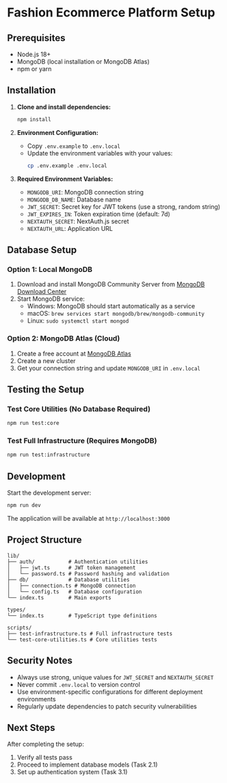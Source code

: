 # Fashion Ecommerce Platform Setup

## Prerequisites

- Node.js 18+ 
- MongoDB (local installation or MongoDB Atlas)
- npm or yarn

## Installation

1. **Clone and install dependencies:**
   ```bash
   npm install
   ```

2. **Environment Configuration:**
   - Copy `.env.example` to `.env.local`
   - Update the environment variables with your values:
     ```bash
     cp .env.example .env.local
     ```

3. **Required Environment Variables:**
   - `MONGODB_URI`: MongoDB connection string
   - `MONGODB_DB_NAME`: Database name
   - `JWT_SECRET`: Secret key for JWT tokens (use a strong, random string)
   - `JWT_EXPIRES_IN`: Token expiration time (default: 7d)
   - `NEXTAUTH_SECRET`: NextAuth.js secret
   - `NEXTAUTH_URL`: Application URL

## Database Setup

### Option 1: Local MongoDB
1. Download and install MongoDB Community Server from [MongoDB Download Center](https://www.mongodb.com/try/download/community)
2. Start MongoDB service:
   - Windows: MongoDB should start automatically as a service
   - macOS: `brew services start mongodb/brew/mongodb-community`
   - Linux: `sudo systemctl start mongod`

### Option 2: MongoDB Atlas (Cloud)
1. Create a free account at [MongoDB Atlas](https://www.mongodb.com/atlas)
2. Create a new cluster
3. Get your connection string and update `MONGODB_URI` in `.env.local`

## Testing the Setup

### Test Core Utilities (No Database Required)
```bash
npm run test:core
```

### Test Full Infrastructure (Requires MongoDB)
```bash
npm run test:infrastructure
```

## Development

Start the development server:
```bash
npm run dev
```

The application will be available at `http://localhost:3000`

## Project Structure

```
lib/
├── auth/           # Authentication utilities
│   ├── jwt.ts      # JWT token management
│   └── password.ts # Password hashing and validation
├── db/             # Database utilities
│   ├── connection.ts # MongoDB connection
│   └── config.ts   # Database configuration
└── index.ts        # Main exports

types/
└── index.ts        # TypeScript type definitions

scripts/
├── test-infrastructure.ts # Full infrastructure tests
└── test-core-utilities.ts # Core utilities tests
```

## Security Notes

- Always use strong, unique values for `JWT_SECRET` and `NEXTAUTH_SECRET`
- Never commit `.env.local` to version control
- Use environment-specific configurations for different deployment environments
- Regularly update dependencies to patch security vulnerabilities

## Next Steps

After completing the setup:
1. Verify all tests pass
2. Proceed to implement database models (Task 2.1)
3. Set up authentication system (Task 3.1)